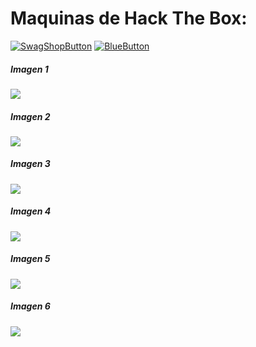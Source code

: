 # Maquinas de Hack The Box:


[![SwagShopButton](https://user-images.githubusercontent.com/103068924/170582056-fdeabff6-9361-4e74-b124-324263d7360b.png)](./HTB-SwagShop.html) [![BlueButton](https://user-images.githubusercontent.com/103068924/170584185-44bd99d6-7b6f-4339-994d-c677f4103b6a.png)](./HTB-Blue.html)

<div class="contenedor">
  <div class="imagen">
    <h5>Imagen 1</h5>
    <img src="https://user-images.githubusercontent.com/103068924/170582056-fdeabff6-9361-4e74-b124-324263d7360b.png"/>
  </div>
  <div class="imagen">
    <h5>Imagen 2</h5>
    <img src="https://user-images.githubusercontent.com/103068924/170584185-44bd99d6-7b6f-4339-994d-c677f4103b6a.png"/>
  </div>
  <div class="imagen">
    <h5>Imagen 3</h5>
    <img src="https://www.w3schools.com/w3images/sound.jpg"/>
  </div>
  <div class="imagen">
    <h5>Imagen 4</h5>
    <img src="https://www.w3schools.com/w3images/workbench.jpg"/>
  </div>
  <div class="imagen">
    <h5>Imagen 5</h5>
    <img src="https://www.w3schools.com/w3images/coffee.jpg"/>
  </div>
  <div class="imagen">
    <h5>Imagen 6</h5>
    <img src="https://www.w3schools.com/w3images/sound.jpg"/>
  </div>
</div>




































  
